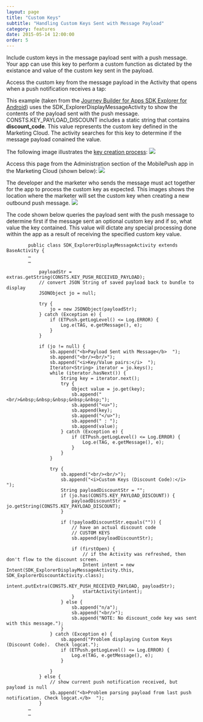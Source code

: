 ```yaml
---
layout: page
title: "Custom Keys"
subtitle: "Handling Custom Keys Sent with Message Payload"
category: features
date: 2015-05-14 12:00:00
order: 5
---
```


Include custom keys in the message payload sent with a push message. Your app can use this key to perform a custom function as dictated by the existance and value of the custom key sent in the payload.

Access the custom key from the message payload in the Activity that opens when a push notification receives a tap:

This example (taken from the <a href="https://github.com/ExactTarget/JB4A-SDK-Android/tree/master/JB4A-SDK-Explorer" target="_blank">Journey Builder for Apps SDK Explorer for Android</a>) uses the SDK_ExplorerDisplayMessageActivity to show the contents of the payload sent with the push message. CONSTS.KEY_PAYLOAD_DISCOUNT includes a static string that contains **discount_code**. This value represents the custom key defined in the Marketing Cloud. The activity searches for this key to determine if the message payload conained the value.

The following image illustrates the [key creation process](http://help.exacttarget.com/en/documentation/mobilepush/administering_your_mobilepush_account/apps_and_optional_settings_in_your_mobilepush_account/#customkeys):
<img class="img-responsive" src="{{ site.baseurl }}/assets/custom-key-marketingcloud.png" />

Access this page from the Administration section of the MobilePush app in the Marketing Cloud (shown below):
<img class="img-responsive" src="{{ site.baseurl }}/assets/administration-link.png" />

The developer and the marketer who sends the message must act together for the app to process the custom key as expected. This images shows the location where the marketer will set the custom key when creating a new outbound push message.
<img class="img-responsive" src="{{ site.baseurl }}/assets/custom-key-outbound-message.png" />

The code shown below queries the payload sent with the push message to determine first if the message sent an optional custom key and if so, what value the key contained. This value will dictate any special processing done within the app as a result of receiving the specified custom key value.

~~~
        public class SDK_ExplorerDisplayMessageActivity extends BaseActivity {
        …
        …
        
            payloadStr = extras.getString(CONSTS.KEY_PUSH_RECEIVED_PAYLOAD);
            // convert JSON String of saved payload back to bundle to display
            JSONObject jo = null;

            try {
                jo = new JSONObject(payloadStr);
            } catch (Exception e) {
                if (ETPush.getLogLevel() <= Log.ERROR) {
                    Log.e(TAG, e.getMessage(), e);
                }
            }

            if (jo != null) {
                sb.append("<b>Payload Sent with Message</b>  ");
                sb.append("<br/><br/>");
                sb.append("<i>Key/Value pairs:</i>  ");
                Iterator<String> iterator = jo.keys();
                while (iterator.hasNext()) {
                    String key = iterator.next();
                    try {
                        Object value = jo.get(key);
                        sb.append("<br/>&nbsp;&nbsp;&nbsp;&nbsp;&nbsp;");
                        sb.append("<u>");
                        sb.append(key);
                        sb.append("</u>");
                        sb.append(" : ");
                        sb.append(value);
                    } catch (Exception e) {
                        if (ETPush.getLogLevel() <= Log.ERROR) {
                            Log.e(TAG, e.getMessage(), e);
                        }
                    }
                }

                try {
                    sb.append("<br/><br/>");
                    sb.append("<i>Custom Keys (Discount Code):</i>  ");
                    String payloadDiscountStr = "";
                    if (jo.has(CONSTS.KEY_PAYLOAD_DISCOUNT)) {
                        payloadDiscountStr = jo.getString(CONSTS.KEY_PAYLOAD_DISCOUNT);
                    }

                    if (!payloadDiscountStr.equals("")) {
                        // have an actual discount code
                        // CUSTOM KEYS
                        sb.append(payloadDiscountStr);

                        if (firstOpen) {
                            // if the Activity was refreshed, then don't flow to the discount screen.
                            Intent intent = new Intent(SDK_ExplorerDisplayMessageActivity.this, SDK_ExplorerDiscountActivity.class);
                            intent.putExtra(CONSTS.KEY_PUSH_RECEIVED_PAYLOAD, payloadStr);
                            startActivity(intent);
                        }
                    } else {
                        sb.append("n/a");
                        sb.append("<br/>");
                        sb.append("NOTE: No discount_code key was sent with this message.");
                    }
                } catch (Exception e) {
                    sb.append("Problem displaying Custom Keys (Discount Code).  Check logcat.");
                    if (ETPush.getLogLevel() <= Log.ERROR) {
                        Log.e(TAG, e.getMessage(), e);
                    }

                }
            } else {
                // show current push notification received, but payload is null
                sb.append("<b>Problem parsing payload from last push notification. Check logcat.</b>  ");
            }
        …
        …

~~~